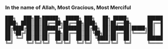 ### In the name of Allah, Most Gracious, Most Merciful
<pre>
███╗   ███╗██╗██████╗  █████╗ ███╗   ██╗ █████╗       ██████╗ ███████╗
████╗ ████║██║██╔══██╗██╔══██╗████╗  ██║██╔══██╗      ██╔══██╗╚══███╔╝
██╔████╔██║██║██████╔╝███████║██╔██╗ ██║███████║█████╗██║  ██║  ███╔╝ 
██║╚██╔╝██║██║██╔══██╗██╔══██║██║╚██╗██║██╔══██║╚════╝██║  ██║ ███╔╝  
██║ ╚═╝ ██║██║██║  ██║██║  ██║██║ ╚████║██║  ██║      ██████╔╝███████╗
╚═╝     ╚═╝╚═╝╚═╝  ╚═╝╚═╝  ╚═╝╚═╝  ╚═══╝╚═╝  ╚═╝      ╚═════╝ ╚══════╝
</pre>
<!--
**mirana-dz/mirana-dz** is a ✨ _special_ ✨ repository because its `README.md` (this file) appears on your GitHub profile.

Here are some ideas to get you started:

- 🔭 I’m currently working on ...
- 🌱 I’m currently learning ...
- 👯 I’m looking to collaborate on ...
- 🤔 I’m looking for help with ...
- 💬 Ask me about ...
- 📫 How to reach me: ...
- 😄 Pronouns: ...
- ⚡ Fun fact: ...
-->

